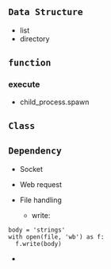 ## `Data Structure`
- list
- directory

## `function`
### execute
- child_process.spawn


## `Class`




## `Dependency`
- Socket
- Web request
- File handling

  - write:
```
body = 'strings'
with open(file, 'wb') as f:
  f.write(body)
```
- 
